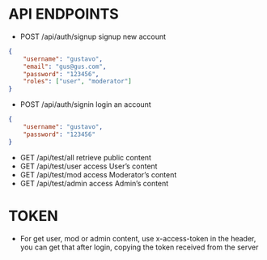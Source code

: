 # API ENDPOINTS

-   POST /api/auth/signup signup new account

```json
{
    "username": "gustavo",
    "email": "gus@gus.com",
    "password": "123456",
    "roles": ["user", "moderator"]
}
```

-   POST /api/auth/signin login an account

```json
{
    "username": "gustavo",
    "password": "123456"
}
```

-   GET /api/test/all retrieve public content
-   GET /api/test/user access User’s content
-   GET /api/test/mod access Moderator’s content
-   GET /api/test/admin access Admin’s content

# TOKEN

-   For get user, mod or admin content, use x-access-token in the header, you can get that after login, copying the token received from the server
